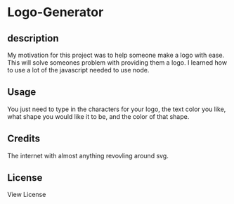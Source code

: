 # Logo-Generator

## description
My motivation for this project was to help someone make a logo with ease.
This will solve someones problem with providing them a logo.
I learned how to use a lot of the javascript needed to use node.

## Usage
You just need to type in the characters for your logo, the text color you like, what shape you would like it to be, and the color of that shape.

## Credits
The internet with almost anything revovling around svg.

## License
View License